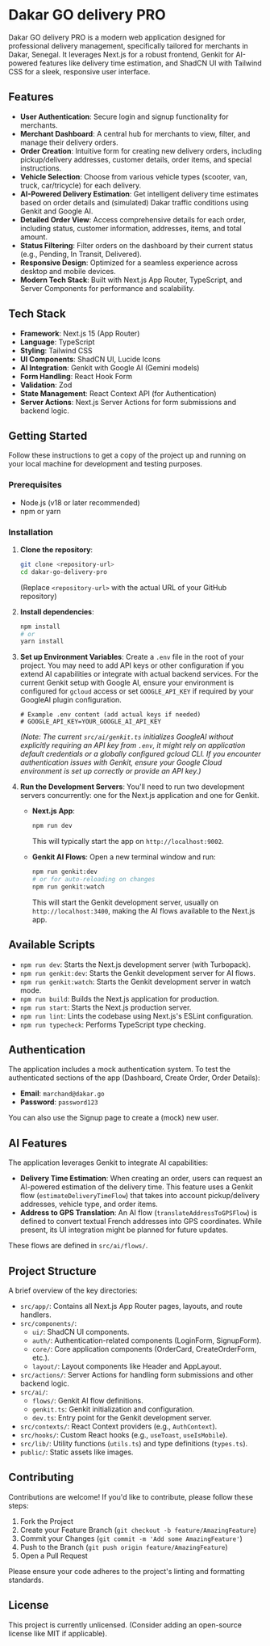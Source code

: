
# Dakar GO delivery PRO

Dakar GO delivery PRO is a modern web application designed for professional delivery management, specifically tailored for merchants in Dakar, Senegal. It leverages Next.js for a robust frontend, Genkit for AI-powered features like delivery time estimation, and ShadCN UI with Tailwind CSS for a sleek, responsive user interface.

## Features

*   **User Authentication**: Secure login and signup functionality for merchants.
*   **Merchant Dashboard**: A central hub for merchants to view, filter, and manage their delivery orders.
*   **Order Creation**: Intuitive form for creating new delivery orders, including pickup/delivery addresses, customer details, order items, and special instructions.
*   **Vehicle Selection**: Choose from various vehicle types (scooter, van, truck, car/tricycle) for each delivery.
*   **AI-Powered Delivery Estimation**: Get intelligent delivery time estimates based on order details and (simulated) Dakar traffic conditions using Genkit and Google AI.
*   **Detailed Order View**: Access comprehensive details for each order, including status, customer information, addresses, items, and total amount.
*   **Status Filtering**: Filter orders on the dashboard by their current status (e.g., Pending, In Transit, Delivered).
*   **Responsive Design**: Optimized for a seamless experience across desktop and mobile devices.
*   **Modern Tech Stack**: Built with Next.js App Router, TypeScript, and Server Components for performance and scalability.

## Tech Stack

*   **Framework**: Next.js 15 (App Router)
*   **Language**: TypeScript
*   **Styling**: Tailwind CSS
*   **UI Components**: ShadCN UI, Lucide Icons
*   **AI Integration**: Genkit with Google AI (Gemini models)
*   **Form Handling**: React Hook Form
*   **Validation**: Zod
*   **State Management**: React Context API (for Authentication)
*   **Server Actions**: Next.js Server Actions for form submissions and backend logic.

## Getting Started

Follow these instructions to get a copy of the project up and running on your local machine for development and testing purposes.

### Prerequisites

*   Node.js (v18 or later recommended)
*   npm or yarn

### Installation

1.  **Clone the repository**:
    ```bash
    git clone <repository-url>
    cd dakar-go-delivery-pro 
    ```
    (Replace `<repository-url>` with the actual URL of your GitHub repository)

2.  **Install dependencies**:
    ```bash
    npm install
    # or
    yarn install
    ```

3.  **Set up Environment Variables**:
    Create a `.env` file in the root of your project. You may need to add API keys or other configuration if you extend AI capabilities or integrate with actual backend services. For the current Genkit setup with Google AI, ensure your environment is configured for `gcloud` access or set `GOOGLE_API_KEY` if required by your GoogleAI plugin configuration.
    ```env
    # Example .env content (add actual keys if needed)
    # GOOGLE_API_KEY=YOUR_GOOGLE_AI_API_KEY 
    ```
    *(Note: The current `src/ai/genkit.ts` initializes GoogleAI without explicitly requiring an API key from `.env`, it might rely on application default credentials or a globally configured gcloud CLI. If you encounter authentication issues with Genkit, ensure your Google Cloud environment is set up correctly or provide an API key.)*


4.  **Run the Development Servers**:
    You'll need to run two development servers concurrently: one for the Next.js application and one for Genkit.

    *   **Next.js App**:
        ```bash
        npm run dev
        ```
        This will typically start the app on `http://localhost:9002`.

    *   **Genkit AI Flows**:
        Open a new terminal window and run:
        ```bash
        npm run genkit:dev
        # or for auto-reloading on changes
        npm run genkit:watch
        ```
        This will start the Genkit development server, usually on `http://localhost:3400`, making the AI flows available to the Next.js app.

## Available Scripts

*   `npm run dev`: Starts the Next.js development server (with Turbopack).
*   `npm run genkit:dev`: Starts the Genkit development server for AI flows.
*   `npm run genkit:watch`: Starts the Genkit development server in watch mode.
*   `npm run build`: Builds the Next.js application for production.
*   `npm run start`: Starts the Next.js production server.
*   `npm run lint`: Lints the codebase using Next.js's ESLint configuration.
*   `npm run typecheck`: Performs TypeScript type checking.

## Authentication

The application includes a mock authentication system. To test the authenticated sections of the app (Dashboard, Create Order, Order Details):

*   **Email**: `marchand@dakar.go`
*   **Password**: `password123`

You can also use the Signup page to create a (mock) new user.

## AI Features

The application leverages Genkit to integrate AI capabilities:

*   **Delivery Time Estimation**: When creating an order, users can request an AI-powered estimation of the delivery time. This feature uses a Genkit flow (`estimateDeliveryTimeFlow`) that takes into account pickup/delivery addresses, vehicle type, and order items.
*   **Address to GPS Translation**: An AI flow (`translateAddressToGPSFlow`) is defined to convert textual French addresses into GPS coordinates. While present, its UI integration might be planned for future updates.

These flows are defined in `src/ai/flows/`.

## Project Structure

A brief overview of the key directories:

*   `src/app/`: Contains all Next.js App Router pages, layouts, and route handlers.
*   `src/components/`:
    *   `ui/`: ShadCN UI components.
    *   `auth/`: Authentication-related components (LoginForm, SignupForm).
    *   `core/`: Core application components (OrderCard, CreateOrderForm, etc.).
    *   `layout/`: Layout components like Header and AppLayout.
*   `src/actions/`: Server Actions for handling form submissions and other backend logic.
*   `src/ai/`:
    *   `flows/`: Genkit AI flow definitions.
    *   `genkit.ts`: Genkit initialization and configuration.
    *   `dev.ts`: Entry point for the Genkit development server.
*   `src/contexts/`: React Context providers (e.g., `AuthContext`).
*   `src/hooks/`: Custom React hooks (e.g., `useToast`, `useIsMobile`).
*   `src/lib/`: Utility functions (`utils.ts`) and type definitions (`types.ts`).
*   `public/`: Static assets like images.

## Contributing

Contributions are welcome! If you'd like to contribute, please follow these steps:

1.  Fork the Project
2.  Create your Feature Branch (`git checkout -b feature/AmazingFeature`)
3.  Commit your Changes (`git commit -m 'Add some AmazingFeature'`)
4.  Push to the Branch (`git push origin feature/AmazingFeature`)
5.  Open a Pull Request

Please ensure your code adheres to the project's linting and formatting standards.

## License

This project is currently unlicensed. (Consider adding an open-source license like MIT if applicable).
```